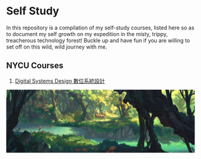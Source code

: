 # Self Study
In this repository is a compilation of my self-study courses, listed here so as to document my self growth on my expedition in the misty, trippy, treacherous technology forest! Buckle up and have fun if you are willing to set off on this wild, wild journey with me.

## NYCU Courses
1. [Digital Systems Design 數位系統設計][1.1]

[1.1]: NYCU/DigitalSystemsDesign/DigitalSystemsDesign.md


![image](images/richard-lay-forest-deers.jpg)